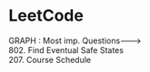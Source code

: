 # LeetCode

GRAPH : Most imp. Questions--->                                                                                                                                           
802. Find Eventual Safe States                                                                                                                                           
207. Course Schedule
